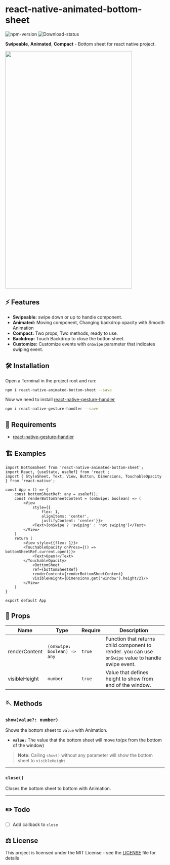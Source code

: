 # react-native-animated-bottom-sheet
![npm-version](https://img.shields.io/npm/v/react-native-animated-bottom-sheet)
![Download-status](https://img.shields.io/npm/dm/react-native-animated-bottom-sheet)

**Swipeable**, **Animated**, **Compact** - Bottom sheet for react native project.

<img src="https://github.com/postmelee/react-native-animated-bottom-sheet/blob/main/gif/gif1.gif?raw=true" width="400" height="750" />

## ⚡️ Features
- **Swipeable:** swipe down or up to handle component.
- **Animated:** Moving component, Changing backdrop opacity with Smooth Animation
- **Compact:** Two props, Two methods, ready to use.
- **Backdrop:** Touch Backdrop to close the botton sheet.
- **Customize:** Customize events with `onSwipe` parameter that indicates swiping event.
## 🛠 Installation
Open a Terminal in the project root and run:
```sh
npm i react-native-animated-bottom-sheet --save
```
Now we need to install [react-native-gesture-handler](https://github.com/software-mansion/react-native-gesture-handler)
```sh
npm i react-native-gesture-handler --save
```

## 📝  Requirements
- [react-native-gesture-handler](https://github.com/software-mansion/react-native-gesture-handler)

## 🏗  Examples
```tsx
import BottomSheet from 'react-native-animated-bottom-sheet';
import React, {useState, useRef} from 'react';
import { StyleSheet, Text, View, Button, Dimensions, TouchableOpacity } from 'react-native';

const App = () => {
    const bottomSheetRef: any = useRef();
    const renderBottomSheetContent = (onSwipe: boolean) => (
        <View 
            style={{
                flex: 1, 
                alignItems: 'center', 
                justifyContent: 'center'}}>
            <Text>{onSwipe ? 'swiping' : 'not swiping'}</Text>
        </View>
    )
    return (
        <View style={{flex: 1}}>
        <TouchableOpacity onPress={() => bottomSheetRef.current.open()}>
            <Text>Open!</Text>
        </TouchableOpacity>
            <BottomSheet 
            ref={bottomSheetRef}
            renderContent={renderBottomSheetContent}
            visibleHeight={Dimensions.get('window').height/2}/>
        </View>
    )
}

export default App
```

## 🧬 Props
|Name|Type|Require|Description|
|---|---|---|---|
|renderContent|`(onSwipe: boolean) => any`|`true`|Function that returns child component to render. you can use `onSwipe` value to handle swipe event.|
|visibleHeight|`number`|`true`|Value that defines height to show from end of the window.|

## 🪡 Methods
### `show(value?: number)`
 Shows the bottom sheet to `value` with Animation. 
 - **`value:`** The value that the bottom sheet will move to(px from the bottom of the window)
> **Note:** Calling `show()` without any parameter will show the bottom sheet to `visibleHeight`
---
### `close()`
Closes the bottom sheet to bottom with Animation.

---
## ✏️  Todo
- [ ] Add callback to `close`

## ⚖️ License
This project is licensed under the MIT License - see the [LICENSE](https://github.com/postmelee/react-native-animated-bottom-sheet/blob/main/LICENSE) file for details

